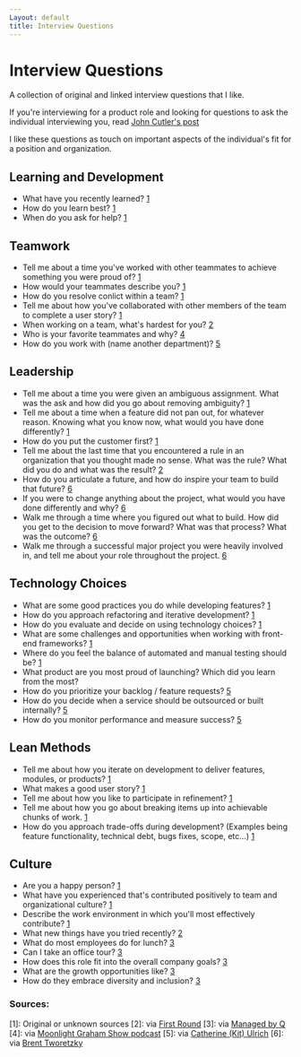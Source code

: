 ```yaml
---
Layout: default
title: Interview Questions
---
```


# Interview Questions

A collection of original and linked interview questions that I like.

If you're interviewing for a product role and looking for questions to ask the individual interviewing you, read [John Cutler's post](https://medium.com/@johnpcutler/21-questions-for-your-pm-role-interviewer-70827b21a85 "John Cutler's 21 Questions for your PM Role Interviewer")

I like these questions as touch on important aspects of the individual's fit for a position and organization. 


## Learning and Development
* What have you recently learned? [1](#1) 
* How do you learn best? [1](#1) 
* When do you ask for help? [1](#1) 

## Teamwork
* Tell me about a time you've worked with other teammates to achieve something you were proud of? [1](#1) 
* How would your teammates describe you? [1](#1) 
* How do you resolve conlict within a team? [1](#1) 
* Tell me about how you've collaborated with other members of the team to complete a user story? [1](#1) 
* When working on a team, what's hardest for you? [2](#2)
* Who is your favorite teammates and why? [4](#4)
* How do you work with (name another department)? [5](#5)

## Leadership
* Tell me about a time you were given an ambiguous assignment. What was the ask and how did you go about removing ambiguity? [1](#1) 
* Tell me about a time when a feature did not pan out, for whatever reason. Knowing what you know now, what would you have done differently? [1](#1) 
* How do you put the customer first? [1](#1) 
* Tell me about the last time that you encountered a rule in an organization that you thought made no sense. What was the rule? What did you do and what was the result? [2](#2) 
* How do you articulate a future, and how do inspire your team to build that future? [6](#6)
* If you were to change anything about the project, what would you have done differently and why? [6](#6)
* Walk me through a time where you figured out what to build. How did you get to the decision to move forward? What was that process? What was the outcome? [6](#6)
* Walk me through a successful major project you were heavily involved in, and tell me about your role throughout the project. [6](#6)

## Technology Choices
* What are some good practices you do while developing features? [1](#1) 
* How do you approach refactoring and iterative development? [1](#1) 
* How do you evaluate and decide on using technology choices? [1](#1) 
* What are some challenges and opportunities when working with front-end frameworks? [1](#1) 
* Where do you feel the balance of automated and manual testing should be? [1](#1) 
* What product are you most proud of launching? Which did you learn from the most?
* How do you prioritize your backlog / feature requests? [5](#5)
* How do you decide when a service should be outsourced or built internally? [5](#5)
* How do you monitor performance and measure success? [5](#5)

## Lean Methods
* Tell me about how you iterate on development to deliver features, modules, or products? [1](#1) 
* What makes a good user story? [1](#1) 
* Tell me about how you like to participate in refinement? [1](#1) 
* Tell me about how you go about breaking items up into achievable chunks of work. [1](#1)  
* How do you approach trade-offs during development? (Examples being feature functionality, technical debt, bugs fixes, scope, etc...) [1](#1) 


## Culture
* Are you a happy person? [1](#1) 
* What have you experienced that's contributed positively to team and organizational culture? [1](#1)  
* Describe the work environment in which you'll most effectively contribute? [1](#1) 
* What new things have you tried recently? [2](#2)
* What do most employees do for lunch? [3](#3) 
* Can I take an office tour? [3](#3)
* How does this role fit into the overall company goals? [3](#3)
* What are the growth opportunities like? [3](#3)
* How do they embrace diversity and inclusion? [3](#3)


### Sources:
[1]: Original or unknown sources
[2]: via [First Round](http://firstround.com/review/the-best-interview-questions-weve-ever-published/ "via First Round")
[3]: via [Managed by Q](https://allhands.managedbyq.com/article/eight-interview-questions-to-understand-company-culture "via Managed by Q")
[4]: via [Moonlight Graham Show podcast](https://www.moonlightgrahamshow.com "via Moonlight Graham Show")
[5]: via [Catherine (Kit) Ulrich](https://hackernoon.com/interview-questions-for-the-6-types-of-product-managers-586f09a17fff "via Catherine (Kit) Ulrich")
[6]: via [Brent Tworetzky](https://medium.com/pminsider/interviewing-product-managers-94fbe6971600 "via Brent Tworetzky")





